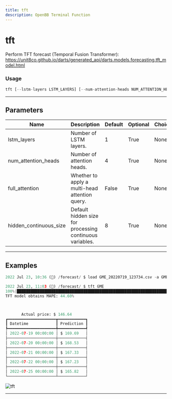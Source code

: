 ```yaml
---
title: tft
description: OpenBB Terminal Function
---
```


# tft

Perform TFT forecast (Temporal Fusion Transformer): https://unit8co.github.io/darts/generated_api/darts.models.forecasting.tft_model.html

### Usage

```python
tft [--lstm-layers LSTM_LAYERS] [--num-attention-heads NUM_ATTENTION_HEADS] [--full-attention] [--hidden-continuous-size HIDDEN_CONTINUOUS_SIZE]
```

---

## Parameters

| Name | Description | Default | Optional | Choices |
| ---- | ----------- | ------- | -------- | ------- |
| lstm_layers | Number of LSTM layers. | 1 | True | None |
| num_attention_heads | Number of attention heads. | 4 | True | None |
| full_attention | Whether to apply a multi-head attention query. | False | True | None |
| hidden_continuous_size | Default hidden size for processing continuous variables. | 8 | True | None |


---

## Examples

```python
2022 Jul 23, 10:36 (🦋) /forecast/ $ load GME_20220719_123734.csv -a GME

2022 Jul 23, 11:03 (🦋) /forecast/ $ tft GME
100%|███████████████████████████████████████████████████████████████████████████████████████████████████████████████████████████████████████████████████████████████████████████████████████████████████████████████| 115/115 [00:0700:00, 15.10it/s]
TFT model obtains MAPE: 44.60%



       Actual price: $ 146.64
┏━━━━━━━━━━━━━━━━━━━━━┳━━━━━━━━━━━━┓
┃ Datetime            ┃ Prediction ┃
┡━━━━━━━━━━━━━━━━━━━━━╇━━━━━━━━━━━━┩
│ 2022-07-19 00:00:00 │ $ 169.69   │
├─────────────────────┼────────────┤
│ 2022-07-20 00:00:00 │ $ 168.53   │
├─────────────────────┼────────────┤
│ 2022-07-21 00:00:00 │ $ 167.33   │
├─────────────────────┼────────────┤
│ 2022-07-22 00:00:00 │ $ 167.23   │
├─────────────────────┼────────────┤
│ 2022-07-25 00:00:00 │ $ 165.82   │
└─────────────────────┴────────────┘
```
![tft](https://user-images.githubusercontent.com/72827203/180615444-47bcdd54-0693-4415-9617-ed3a571b26c6.png)

---
